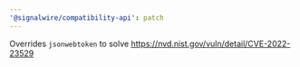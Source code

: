 ```yaml
---
'@signalwire/compatibility-api': patch
---
```


Overrides `jsonwebtoken` to solve https://nvd.nist.gov/vuln/detail/CVE-2022-23529
